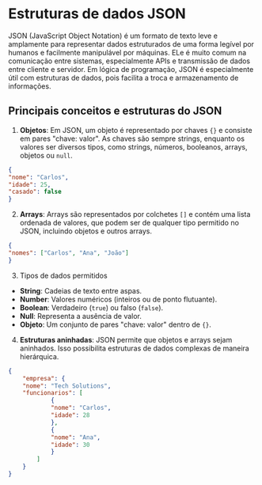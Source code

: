 # Estruturas de dados JSON
JSON (JavaScript Object Notation) é um formato de texto leve e amplamente para representar dados estruturados de uma forma legível por humanos e facilmente manipulável por máquinas. ELe é muito comum na comunicação entre sistemas, especialmente APIs e transmissão de dados entre cliente e servidor. Em lógica de programação, JSON é especialmente útil com estruturas de dados, pois facilita a troca e armazenamento de informações.

## Principais conceitos e estruturas do JSON
1. **Objetos**: Em JSON, um objeto é representado por chaves ``{}`` e consiste em pares "chave: valor". As chaves são sempre strings, enquanto os valores ser diversos tipos, como strings, números, booleanos, arrays, objetos ou ``null``.

```json
{
"nome": "Carlos",
"idade": 25,
"casado": false
}
```
2. **Arrays**: Arrays são representados por colchetes ``[]`` e contém uma lista ordenada de valores, que podem ser de qualquer tipo permitido no JSON, incluindo objetos e outros arrays.

```json
{
"nomes": ["Carlos", "Ana", "João"]
}
```

3. Tipos de dados permitidos
* **String**: Cadeias de texto entre aspas.
* **Number**: Valores numéricos (inteiros ou de ponto flutuante).
* **Boolean**: Verdadeiro (``true``) ou falso (``false``).
* **Null**: Representa a ausência de valor.
* **Objeto**: Um conjunto de pares "chave: valor" dentro de ``{}``.

4. **Estruturas aninhadas**: JSON permite que objetos e arrays sejam aninhados. Isso possibilita estruturas de dados complexas de maneira hierárquica.

```json
{
    "empresa": {
    "nome": "Tech Solutions",
    "funcionarios": [
            {
            "nome": "Carlos",
            "idade": 28
            },
            {
            "nome": "Ana",
            "idade": 30
            }
        ]
    }
}
```